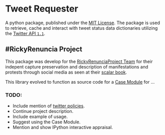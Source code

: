 # Tweet Requester

A python package, published under the [MIT License][6]. The package is used to retrieve, cache and interact with tweet status data dictionaries utilizing the [Twitter API `1.1`][1].

## \#RickyRenuncia Project

This package was develop for the [RickyRenunciaProject Team][2] for their indepent capture preservation and description of manifestations and protests through social media as seen at their [scalar book][3].

This library evolved to function as source code for a [Case Module][4] for ...

### **TODO:**

- Include mention of [twitter policies][5].
- Continue project description.
- Include example of usage.
- Suggest using the Case Module.
- Mention and show IPython interactive appraisal.

[1]: https://developer.twitter.com/en/docs/twitter-api/v1 "Twitter API 1 at developer.twitter.com"
[2]: https://github.com/RickyRenunciaProject "RickyRenunciaProject at Github"
[3]: https://libarchivist.com/rrp/rickyrenuncia/index "RickyRenuncia Scaler Book"
[4]: https://github.com/RickyRenunciaProject/RickyRenuncia-case-module "RickyRenuncia Case Module"
[5]: https://developer.twitter.com/en/developer-terms/agreement-and-policy "Developer Agreement and Policy | Twitter"
[6]: https://opensource.org/licenses/MIT "MIT License"